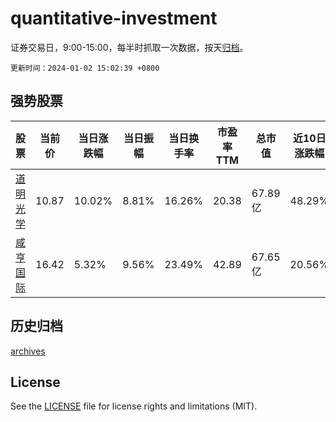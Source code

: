 # quantitative-investment

证券交易日，9:00-15:00，每半时抓取一次数据，按天[归档](archives)。

`更新时间：2024-01-02 15:02:39 +0800`

## 强势股票

|股票|当前价|当日涨跌幅|当日振幅|当日换手率|市盈率TTM|总市值|近10日涨跌幅|
|----|----|----|----|----|----|----|----|
|[道明光学](https://xueqiu.com/S/SZ002632)|10.87|10.02%|8.81%|16.26%|20.38|67.89亿|48.29%|
|[咸亨国际](https://xueqiu.com/S/SH605056)|16.42|5.32%|9.56%|23.49%|42.89|67.65亿|20.56%|

## 历史归档

[archives](archives)

## License

See the [LICENSE](LICENSE) file for license rights and limitations (MIT).